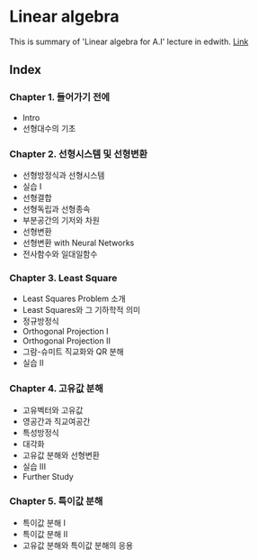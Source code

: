 # Linear algebra

This is summary of 'Linear algebra for A.I' lecture in edwith. [Link](http://www.edwith.org/linearalgebra4ai/joinLectures/14072)

## Index

### Chapter 1. 들어가기 전에
* Intro
* 선형대수의 기초

### Chapter 2. 선형시스템 및 선형변환
* 선형방정식과 선형시스템
* 실습 Ⅰ
* 선형결합
* 선형독립과 선형종속
* 부분공간의 기저와 차원
* 선형변환
* 선형변환 with Neural Networks
* 전사함수와 일대일함수

### Chapter 3. Least Square
* Least Squares Problem 소개
* Least Squares와 그 기하학적 의미
* 정규방정식
* Orthogonal Projection Ⅰ
* Orthogonal Projection Ⅱ
* 그람-슈미트 직교화와 QR 분해
* 실습 Ⅱ

### Chapter 4. 고유값 분해
* 고유벡터와 고유값
* 영공간과 직교여공간
* 특성방정식
* 대각화
* 고유값 분해와 선형변환
* 실습 Ⅲ
* Further Study

### Chapter 5. 특이값 분해
* 특이값 분해 Ⅰ
* 특이값 분해 Ⅱ
* 고유값 분해와 특이값 분해의 응용
